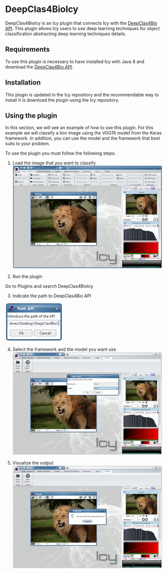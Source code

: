﻿# DeepClas4BioIcy

DeepClas4BioIcy is an Icy plugin that connects Icy with the [DeepClas4Bio API](https://github.com/adines/DeepClas4Bio).  This plugin allows Icy users to use deep learning techniques for object classification abstracting deep learning techniques details. 

## Requirements
To use this plugin is necessary to have installed Icy with Java 8 and download the [DeepClas4Bio API](https://github.com/adines/DeepClas4Bio).

## Installation
This plugin is updated in the Icy repository and the recommendable way to install it is download the plugin using the Icy repository.

## Using the plugin
In this section, we will see an example of how to use this plugin. For this example we will classify a lion image using the VGG16 model from the Keras framework. In addition, you can use the model and the framework that best suits to your problem. 

To use the plugin you must follow the following steps:

 1. Load the image that you want to classify
![Loading the image](docs/images/001.png)


 2. Run the plugin
 
 Go to Plugins and search DeepClas4BioIcy

 
 3. Indicate the path to DeepClas4Bio API
 
![Path of the API](docs/images/002.png)


 4. Select the framework and the model you want use
 ![Select framework and model](docs/images/003.png)

 
 5. Visualize the output
 ![Visualize the output](docs/images/004.png)

